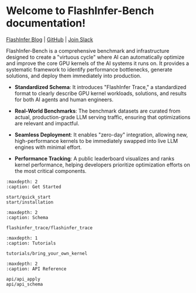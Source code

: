 # Welcome to FlashInfer-Bench documentation!

[FlashInfer Blog](https://flashinfer.ai/) | [GitHub](https://github.com/flashinfer-ai/flashinfer-bench/) | [Join Slack](https://join.slack.com/t/flashinfer/shared_invite/zt-379wct3hc-D5jR~1ZKQcU00WHsXhgvtA)

FlashInfer-Bench is a comprehensive benchmark and infrastructure designed to create a "virtuous cycle" where AI can automatically optimize and improve the core GPU kernels of the AI systems it runs on. It provides a systematic framework to identify performance bottlenecks, generate solutions, and deploy them immediately into production.

- **Standardized Schema**: It introduces "FlashInfer Trace," a standardized format to clearly describe GPU kernel workloads, solutions, and results for both AI agents and human engineers.

- **Real-World Benchmarks**: The benchmark datasets are curated from actual, production-grade LLM serving traffic, ensuring that optimizations are relevant and impactful.

- **Seamless Deployment**: It enables "zero-day" integration, allowing new, high-performance kernels to be immediately swapped into live LLM engines with minimal effort.

- **Performance Tracking**: A public leaderboard visualizes and ranks kernel performance, helping developers prioritize optimization efforts on the most critical components.

```{toctree}
:maxdepth: 2
:caption: Get Started

start/quick_start
start/installation
```

```{toctree}
:maxdepth: 2
:caption: Schema

flashinfer_trace/flashinfer_trace
```

```{toctree}
:maxdepth: 1
:caption: Tutorials

tutorials/bring_your_own_kernel
```

```{toctree}
:maxdepth: 2
:caption: API Reference

api/api_apply
api/api_schema
```
